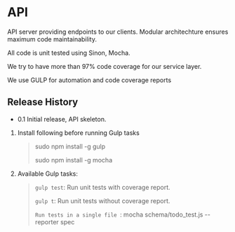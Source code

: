 API
===

API server providing endpoints to our clients.
Modular architechture ensures maximum code maintainability.

All code is unit tested using Sinon, Mocha.

We try to have more than 97% code coverage for our service layer.

We use GULP for automation and code coverage reports

## Release History

* 0.1 Initial release, API skeleton.

1. Install following before running Gulp tasks

    > sudo npm install -g gulp
    >
    > sudo npm install -g mocha

2. Available Gulp tasks:

   >```gulp test```: Run unit tests with coverage report.
   >
   >
   >```gulp t```: Run unit tests without coverage report.
   >
   > 
   > ```Run tests in a single file ```: mocha schema/todo_test.js --reporter spec
   
